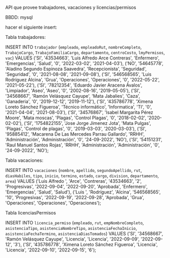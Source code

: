 API que provee trabajadores, vacaciones y licencias/permisos

BBDD: mysql

hacer el siguiente insert:

Tabla trabajadores:

INSERT INTO `trabajador` (`empleado`, `empleadoRut`, `nombreCompleto`, `TrabajoCargo`, `TrabajoFamiliaCargo`, `departamento`, `centroCosto`, `lmyPermisos`, `vac`) VALUES ('SI', '43534663', 'Luis Alfredo Arce Contreras', 'Enfermero', 'Emergencias', 'Salud', '0', '2022-03-02', '2021-04-03'), ('NO', '54645778', 'Aladino Segundo Espinoza Saavedra', 'Recepcionista', 'Seguridad', 'Seguridad', '0', '2021-08-08', '2021-09-08'), ('SI', '546568565', 'Luis Rodríguez Alcina', 'Grua', 'Operaciones', 'Operaciones', '0', '2022-05-22', '2021-05-22'), ('SI', '78212354', 'Eduardo Javier Aracena Ávalos', 'Limpiador', 'Aseo', 'Aseo', '0', '2002-08-16', '2019-05-05'), ('SI', '34568667', 'Ramón Velásquez Cayupe', 'Mata Jabalies', 'Caza', 'Ganaderia', '0', '2019-12-12', '2019-11-12'), ('SI', '435786778', 'Ximena Loreto Sánchez Figueroa', 'Técnico informático', 'Informatica', 'TI', '0', '2021-04-04', '2021-08-03'), ('SI', '34576867', 'Isabel Margarita Pérez Moore', 'Mata moscas', 'Plagas', 'Control Plagas', '0', '2018-02-02', '2020-02-02'), ('SI', '1754822155', 'Jose Jorge Jimenez Jota', 'Mata Pulgas', 'Plagas', 'Control de plagas', '0', '2019-03-03', '2020-03-03'), ('SI', '95885412', 'Macarena De Las Mercedes Parrau Gallardo', 'RRHH', 'Administración', 'Administración', '0', '24-09-2022', 'NO'), ('SI', '54151231', 'Raul Manuel Santos Rojas', 'RRHH', 'Administración', 'Administración', '0', '24-09-2022', 'NO');

Tabla vacaciones:

INSERT INTO `vacaciones` (`nombre`, `apellido`, `segundoApellido`, `rut`, `diasHabiles`, `tipo`, `inicio`, `termino`, `estado`, `cargo`, `division`, `departamento`, `area`) VALUES ('Luis Alfredo ', 'Arce', 'Contreras', '43534663', '2', 'Progresivas', '2022-09-04', '2022-09-20', 'Aprobada', 'Enfermero', 'Emergencias', 'Salud', 'Salud'), ('Luis ', 'Rodríguez', 'Alcina', '546568565', '10', 'Progresivas', '2022-09-19', '2022-09-28', 'Aprobada', 'Grua', 'Operaciones', 'Operaciones', 'Operaciones');


Tabla licenciasPermisos

INSERT INTO `licencia_permiso` (`empleado`, `rut`, `empNombreCompleto`, `asistenciaTipo`, `asistenciaNombreTipo`, `asistenciaFechaInicio`, `asistenciaFechaTermino`, `asistenciaDiasTomados`) VALUES ('SI', '34568667', 'Ramón Velásquez Cayupe', 'Licencia', 'Licencia', '2022-09-09', '2022-09-12', '3'), ('SI', '435786778', 'Ximena Loreto Sánchez Figueroa', 'Licencia', 'Licencia', '2022-09-10', '2022-09-15', '6');